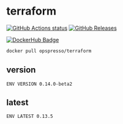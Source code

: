 # terraform

[![GitHub Actions status](https://github.com/opspresso/terraform/workflows/Build-Push/badge.svg)](https://github.com/opspresso/terraform/actions)
[![GitHub Releases](https://img.shields.io/github/release/opspresso/terraform.svg)](https://github.com/opspresso/terraform/releases)

[![DockerHub Badge](http://dockeri.co/image/opspresso/terraform)](https://hub.docker.com/r/opspresso/terraform/)

```bash
docker pull opspresso/terraform
```

## version

```
ENV VERSION 0.14.0-beta2
```

## latest

```
ENV LATEST 0.13.5
```
